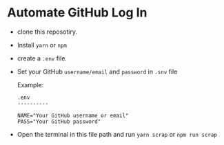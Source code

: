 # Automate GitHub Log In

- clone this reposotiry.
- Install `yarn` or `npm`
- create a `.env` file.
- Set your GitHub `username/email` and `password` in `.snv` file <be>

  Example:
  ```
  .env
  ----------

  NAME="Your GitHub username or email"
  PASS="Your GitHub password"
  ```

- Open the terminal in this file path and run `yarn scrap` or `npm run scrap`
